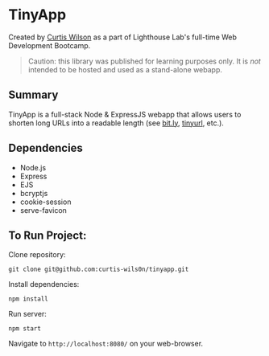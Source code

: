 # TinyApp

Created by [Curtis Wilson](https://github.com/curtis-wils0n) as a part of Lighthouse Lab's full-time Web Development Bootcamp.

> Caution: this library was published for learning purposes only. It is *not* intended to be hosted and used as a stand-alone webapp.

## Summary

TinyApp is a full-stack Node & ExpressJS webapp that allows users to shorten long URLs into a readable length (see [bit.ly](https://bitly.com/), [tinyurl](https://tinyurl.com/app), etc.).

## Dependencies

- Node.js
- Express
- EJS
- bcryptjs
- cookie-session
- serve-favicon

## To Run Project:

Clone repository:

`git clone git@github.com:curtis-wils0n/tinyapp.git`

Install dependencies:

`npm install`

Run server:

`npm start`

Navigate to `http://localhost:8080/` on your web-browser.